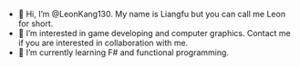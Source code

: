 - 👋 Hi, I’m @LeonKang130. My name is Liangfu but you can call me Leon for short.
- 👀 I’m interested in game developing and computer graphics. Contact me if you are interested in collaboration with me.
- 🌱 I’m currently learning F# and functional programming.

<!---
LeonKang130/LeonKang130 is a ✨ special ✨ repository because its `README.md` (this file) appears on your GitHub profile.
You can click the Preview link to take a look at your changes.
--->
